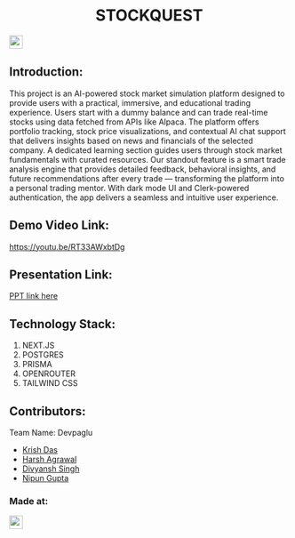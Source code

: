 <h1 align="center">STOCKQUEST</h1>
<p align="center">
</p>

<a href="https://hack36.com"> <img src="https://i.postimg.cc/FFwvfkGk/built-at-hack36.png" height=24px> </a>


## Introduction:
This project is an AI-powered stock market simulation platform designed to provide users with a practical, immersive, and educational trading experience. Users start with a dummy balance and can trade real-time stocks using data fetched from APIs like Alpaca. The platform offers portfolio tracking, stock price visualizations, and contextual AI chat support that delivers insights based on news and financials of the selected company. A dedicated learning section guides users through stock market fundamentals with curated resources. Our standout feature is a smart trade analysis engine that provides detailed feedback, behavioral insights, and future recommendations after every trade — transforming the platform into a personal trading mentor. With dark mode UI and Clerk-powered authentication, the app delivers a seamless and intuitive user experience.
  
## Demo Video Link:
  <a href="https://youtu.be/RT33AWxbtDg">https://youtu.be/RT33AWxbtDg</a>
  
## Presentation Link:
  <a href="https://drive.google.com/file/d/1THYEUJD4Leyrd_uR7MNINic4HNUKW1ay/view?usp=share_link"> PPT link here </a>
  

## Technology Stack:
  1) NEXT.JS
  2) POSTGRES
  3) PRISMA
  4) OPENROUTER
  5) TAILWIND CSS
  

## Contributors:

Team Name: Devpaglu

* [Krish Das](https://github.com/Krish-4801)
* [Harsh Agrawal](https://github.com/harshagrawal49)
* [Divyansh Singh](https://github.com/divyanshsingh101)
* [Nipun Gupta](https://github.com/Nipun-Gupta-codes)


### Made at:
<a href="https://hack36.com"> <img src="https://i.postimg.cc/FFwvfkGk/built-at-hack36.png" height=24px> </a>
